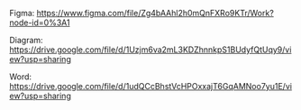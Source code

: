 Figma:  https://www.figma.com/file/Zg4bAAhl2h0mQnFXRo9KTr/Work?node-id=0%3A1

Diagram:  https://drive.google.com/file/d/1Uzjm6va2mL3KDZhnnkpS1BUdyfQtUqy9/view?usp=sharing

Word:  https://drive.google.com/file/d/1udQCcBhstVcHPOxxajT6GqAMNoo7yu1E/view?usp=sharing